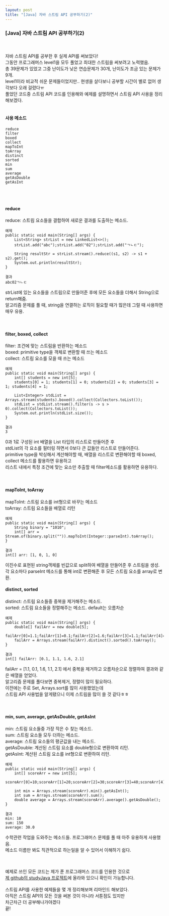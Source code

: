 ```yaml
---
layout: post
title: "[Java] 자바 스트림 API 공부하기(2)"
---
```

### [Java] 자바 스트림 API 공부하기(2)
<br><br>
자바 스트림 API를 공부한 후 실제 API를 써보았다!<br>
그동안 프로그래머스 level1을 모두 풀었고 최대한 스트림을 써보려고 노력했음.<br>
총 39문제가 있었고 그중 난이도가 낮은 연습문제가 30개, 난이도가 조금 있는 문제가 9개.<br>
level1이라 비교적 쉬운 문제들이었지만.. 현생을 살다보니 공부할 시간이 별로 없어 생각보다 오래 걸렸다ㅠ<br>
풀었던 코드중 스트림 API 코드를 인용해와 예제를 설명하면서 스트림 API 사용을 정리해보겠다.<br>
<br>
#### 사용 메소드
```
reduce
filter
boxed
collect
mapToInt
toArray
distinct
sorted
min
sum
average
getAsDouble
getAsInt
```
<br><br>
#### reduce
reduce: 스트림 요소들을 결합하여 새로운 결과를 도출하는 메소드.<br>
```
예제
public static void main(String[] args) {
	List<String> strList = new LinkedList<>();
	strList.add("abc");strList.add("02");strList.add("ㄱㄴㄷ");
	
	String resultStr = strList.stream().reduce((s1, s2) -> s1 + s2).get();
	System.out.println(resultStr);
}
```
```
결과
abc02ㄱㄴㄷ
```
strList에 있는 요소들을 스트림으로 만들어준 후에 모든 요소들을 더해서 String으로 return해줌.<br>
알고리즘 문제를 풀 때, string을 연결하는 로직이 필요할 때가 많은데 그럴 때 사용하면 매우 유용.<br>
<br><br>

#### filter, boxed, collect
filter: 조건에 맞는 스트림을 반환하는 메소드<br>
boxed: primitive type을 객체로 변환할 때 쓰는 메소드<br>
collect: 스트림 요소를 모을 때 쓰는 메소드<br>
```
예제
public static void main(String[] args) {
	int[] students = new int[5];
	students[0] = 1; students[1] = 0; students[2] = 0; students[3] = 1; students[4] = 1;
	
	List<Integer> stdList = Arrays.stream(students).boxed().collect(Collectors.toList());
	stdList = stdList.stream().filter(s -> s > 0).collect(Collectors.toList());
	System.out.println(stdList.size());
}
```
```
결과
3
```
0과 1로 구성된 int 배열을 List<Integer> 타입의 리스트로 만들어준 후<br>
stdList의 각 요소를 필터링 하면서 0보다 큰 값들만 리스트로 만들어준다.<br>
primitive type을 박싱해서 계산해야할 때, 배열을 리스트로 변환해야할 때 boxed, collect 메소드를 활용하면 유용하고<br>
리스트 내에서 특정 조건에 맞는 요소만 추출할 때 filter메소드를 활용하면 유용하다.<br>
<br><br>

#### mapToInt, toArray
mapToInt: 스트림 요소를 int형으로 바꾸는 메소드<br>
toArray: 스트림 요소들을 배열로 리턴<br>
```
예제
public static void main(String[] args) {
	String binary = "1010";
	int[] arr = Stream.of(binary.split("")).mapToInt(Integer::parseInt).toArray();
}
```
```
결과
int[] arr: [1, 0, 1, 0]
```
이진수로 표현된 string객체를 빈값으로 split하여 배열을 만들어준 후 스트림을 생성.<br>
각 요소마다 parseInt 메소드를 통해 int로 변환해준 후 모든 스트림 요소를 array로 변환.<br>

#### distinct, sorted
distinct: 스트림 요소들중 중복을 제거해주는 메소드.<br>
sorted: 스트림 요소들을 정렬해주는 메소드. default는 오름차순<br>
```
예제
public static void main(String[] args) {
	double[] failArr = new double[5];
	failArr[0]=1.1;failArr[1]=0.1;failArr[2]=1.6;failArr[3]=1.1;failArr[4]=2.1;
	failArr = Arrays.stream(failArr).distinct().sorted().toArray();
}
```
```
결과
int[] failArr: [0.1, 1.1, 1.6, 2.1]
```
failArr = [1.1, 0.1, 1.6, 1.1, 2.1] 에서 중복을 제거하고 오름차순으로 정렬하여 결과와 같은 배열을 얻었다.<br>
알고리즘 문제를 풀다보면 중복제거, 정렬이 많이 필요하다.<br>
이전에는 주로 Set, Arrays.sort를 많이 사용했었는데<br>
스트림 API 사용법을 알게됐으니 이제 스트림을 많이 쓸 것 같다ㅎㅎ<br>
<br><br>

#### min, sum, average, getAsDouble, getAsInt
min: 스트림 요소들중 가장 작은 수 찾는 메소드.<br>
sum: 스트림 요소들 모두 더하는 메소드.<br>
average: 스트림 요소들의 평균값을 내는 메소드.<br>
getAsDouble: 계산된 스트림 요소를 double형으로 변환하여 리턴.<br>
getAsInt: 계산된 스트림 요소를 int형으로 변환하여 리턴.<br>
```
예제
public static void main(String[] args) {
	int[] scoreArr = new int[5];
	scoreArr[0]=10;scoreArr[1]=20;scoreArr[2]=30;scoreArr[3]=40;scoreArr[4]=50;
	
	int min = Arrays.stream(scoreArr).min().getAsInt();
	int sum = Arrays.stream(scoreArr).sum();
	double average = Arrays.stream(scoreArr).average().getAsDouble();
}
```
```
결과
min: 10
sum: 150
average: 30.0
```
수학관련 작업을 도와주는 메소드들. 프로그래머스 문제를 풀 때 아주 유용하게 사용했음.<br>
메소드 이름만 봐도 직관적으로 하는일을 알 수 있어서 이해하기 쉽다.<br>

<br><br>
예제로 쓰인 모든 코드는 제가 푼 프로그래머스 코드를 인용한 것으로<br>
<a href="https://github.com/wkfwlspsl/studyJava/tree/master/Programming/src/com/programmers/level1">제 github의 studyJava 프로젝트</a>에 올라와 있으니 확인이 가능합니다.<br><br>
스트림 API를 사용한 예제들을 몇 개 정리해보며 리마인드 해보았다.<br>
아직은 스트림 API의 모든 것을 써본 것이 아니라 서툰점도 있지만<br>
차근차근 더 공부해나가야겠다<br>
끝!